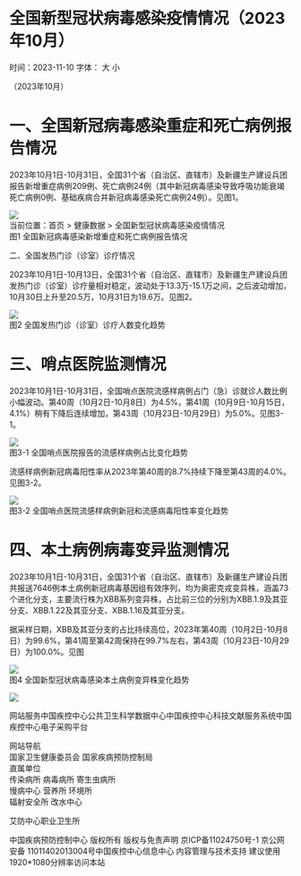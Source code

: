 # 全国新型冠状病毒感染疫情情况（2023年10⽉）

时间：2023-11-10 字体： ⼤ ⼩

（2023年10月）

# 一、全国新冠病毒感染重症和死亡病例报告情况

2023年10月1日-10月31日，全国31个省（自治区、直辖市）及新疆生产建设兵团报告新增重症病例209例、死亡病例24例（其中新冠病毒感染导致呼吸功能衰竭死亡病例0例、基础疾病合并新冠病毒感染死亡病例24例）。见图1。

![](images/21db881dd653bec20c7bc9891a22d3b28c35bed648a6b7b8a270edfb58536513.jpg)  
当前位置：⾸⻚ > 健康数据 > 全国新型冠状病毒感染疫情情况  
图1 全国新冠病毒感染新增重症和死亡病例报告情况

二、全国发热门诊（诊室）诊疗情况

2023年10月1日-10月13日，全国31个省（自治区、直辖市）及新疆生产建设兵团发热门诊（诊室）诊疗量相对稳定，波动处于13.3万-15.1万之间，之后波动增加，10月30日上升至20.5万，10月31日为19.6万。见图2。

![](images/5dec99f3a40de433f7496fe7ddafed234421466c687f1a5c8626c963a62d86b3.jpg)  
图2 全国发热门诊（诊室）诊疗人数变化趋势

# 三、哨点医院监测情况

2023年10月1日-10月31日，全国哨点医院流感样病例占门（急）诊就诊人数比例小幅波动。第40周（10月2日-10月8日）为4.5%，第41周（10月9日-10月15日，4.1%）稍有下降后连续增加，第43周（10月23日-10月29日）为5.0%。见图3-1。

![](images/2e2274a857c4932ab2a3cc7fb7a40669c4890ec92ad24dc245ae1f7569916f10.jpg)  
图3-1 全国哨点医院报告的流感样病例占比变化趋势

流感样病例新冠病毒阳性率从2023年第40周的8.7%持续下降至第43周的4.0%。见图3-2。

![](images/c9565553db7f395a1863f38ddac8293ced18fcc25f7d826b3faa26c5a9f55022.jpg)  
图3-2 全国哨点医院流感样病例新冠和流感病毒阳性率变化趋势

# 四、本土病例病毒变异监测情况

2023年10月1日-10月31日，全国31个省（自治区、直辖市）及新疆生产建设兵团共报送7646例本土病例新冠病毒基因组有效序列，均为奥密克戎变异株，涵盖73个进化分支，主要流行株为XBB系列变异株，占比前三位的分别为XBB.1.9及其亚分支、XBB.1.22及其亚分支、XBB.1.16及其亚分支。

据采样日期，XBB及其亚分支的占比持续高位，2023年第40周（10月2日-10月8日）为99.6%，第41周至第42周保持在99.7%左右，第43周（10月23日-10月29日）为100.0%。见图

![](images/d9a85e30bca960482f66d920ab4d2ac72216402ef530279c0a9ea24382c75655.jpg)  
图4 全国新型冠状病毒感染本土病例变异株变化趋势

![](images/e4019ec225250f9d297659efd6e9228e054d31d03fa855ca0166fe551d8ac128.jpg)

⽹站服务中国疾控中⼼公共卫⽣科学数据中⼼中国疾控中⼼科技⽂献服务系统中国疾控中⼼电⼦采购平台

⽹站导航  
国家卫⽣健康委员会 国家疾病预防控制局  
直属单位  
传染病所 病毒病所 寄⽣⾍病所  
慢病中⼼ 营养所 环境所  
辐射安全所 改⽔中⼼

艾防中⼼职业卫⽣所

中国疾病预防控制中⼼ 版权所有 版权与免责声明 京ICP备11024750号-1 京公⽹安备 11011402013004号中国疾控中⼼信息中⼼ 内容管理与技术⽀持 建议使⽤1920\*1080分辨率访问本站